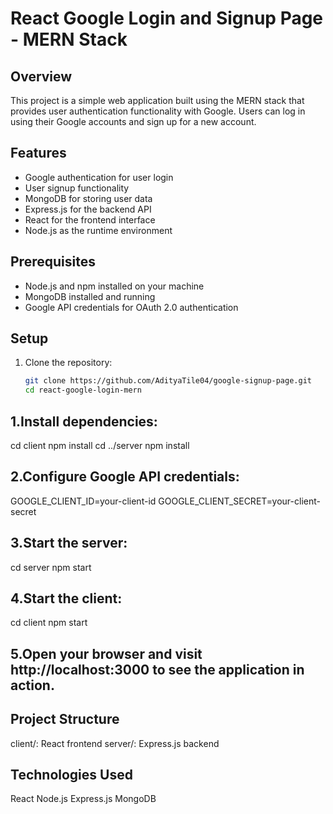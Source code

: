 # React Google Login and Signup Page - MERN Stack

## Overview

This project is a simple web application built using the MERN stack that provides user authentication functionality with Google. Users can log in using their Google accounts and sign up for a new account.

## Features

- Google authentication for user login
- User signup functionality
- MongoDB for storing user data
- Express.js for the backend API
- React for the frontend interface
- Node.js as the runtime environment

## Prerequisites

- Node.js and npm installed on your machine
- MongoDB installed and running
- Google API credentials for OAuth 2.0 authentication

## Setup

1. Clone the repository:
   ```bash
   git clone https://github.com/AdityaTile04/google-signup-page.git
   cd react-google-login-mern
   ```

## 1.Install dependencies:

cd client
npm install
cd ../server
npm install

## 2.Configure Google API credentials:

GOOGLE_CLIENT_ID=your-client-id
GOOGLE_CLIENT_SECRET=your-client-secret

## 3.Start the server:

cd server
npm start

## 4.Start the client:

cd client
npm start

## 5.Open your browser and visit http://localhost:3000 to see the application in action.

## Project Structure

client/: React frontend
server/: Express.js backend

## Technologies Used

React
Node.js
Express.js
MongoDB
